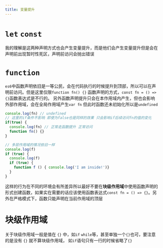 ```yaml
---
title: 变量提升
---
```



# `let` `const`
我的理解是这两种声明方式也会产生变量提升，而是他们会产生变量提升但是会在声明前出现暂时性死区，声明前访问会抛出错误

# `function`
`es6`中函数声明依旧是一等公民，会在代码执行的时候提升到顶部，所以可以在声明前访问。但是这里仅限`function fn() {}` 函数声明的方式，`const fn = () => {}`函数表达式是不行的。
另外函数声明提升只会在本作用域内产生，但也会影响外部作用域，会在全局作用域产生`var fn` 但此时函数还未初始化所以是`undefined`
```ts
console.log(fn) // undefined
// 这里的if条件不影响 即使为false也是同样的效果 只会影响if后续访问fn的值的变化
if(true) {
  console.log(fn) // 正常走函数提升 正常访问
  function fn() {}
}

// 多层作用域的情况依旧一样
console.log(f)
if (true) {
  console.log(f)
  if (true) {
    function f () { console.log('I am inside!')}
  }
}
```
这样的行为在不同的环境会有所差异所以最好不要在**块级作用域**中使用函数声明的形式创建函数，如果实在需要的话应该使用函数表达式`const fn = () => {}`。另外在严格模式下，函数只能声明在当前作用域的顶层

# 块级作用域
关于块级作用域一般是值在 `{}` 中，如`if` `while`等，甚至单独一个`{}`也可，要注意的是没有 `{}` 就不算块级作用域， 如`if`语句只有一行的时候省略了`{}` 